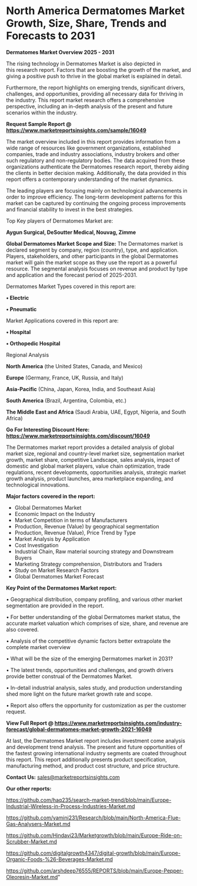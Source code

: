  # North America Dermatomes Market Growth, Size, Share, Trends and Forecasts to 2031

<Strong> Dermatomes Market Overview 2025 - 2031</strong>

The rising technology in Dermatomes Market is also depicted in this research report. Factors that are boosting the growth of the market, and giving a positive push to thrive in the global market is explained in detail.

Furthermore, the report highlights on emerging trends, significant drivers, challenges, and opportunities, providing all necessary data for thriving in the industry. This report market research offers a comprehensive perspective, including an in-depth analysis of the present and future scenarios within the industry.

<strong>Request Sample Report @ <a href=https://www.marketreportsinsights.com/sample/16049>https://www.marketreportsinsights.com/sample/16049</a></strong>

The market overview included in this report provides information from a wide range of resources like government organizations, established companies, trade and industry associations, industry brokers and other such regulatory and non-regulatory bodies. The data acquired from these organizations authenticate the Dermatomes research report, thereby aiding the clients in better decision making. Additionally, the data provided in this report offers a contemporary understanding of the market dynamics.

The leading players are focusing mainly on technological advancements in order to improve efficiency. The long-term development patterns for this market can be captured by continuing the ongoing process improvements and financial stability to invest in the best strategies.

Top Key players of Dermatomes Market are:

<strong>Aygun Surgical, DeSoutter Medical, Nouvag, Zimme</strong>

<strong><b>Global Dermatomes Market Scope and Size:</b></strong>
The Dermatomes market is declared segment by company, region (country), type, and application. Players, stakeholders, and other participants in the global Dermatomes market will gain the market scope as they use the report as a powerful resource. The segmental analysis focuses on revenue and product by type and application and the forecast period of 2025-2031.

Dermatomes Market Types covered in this report are:

<strong>• Electric

• Pneumatic</strong>

Market Applications covered in this report are:

<strong>• Hospital

• Orthopedic Hospital</strong> 

Regional Analysis

<strong>North America</strong> (the United States, Canada, and Mexico)

<strong>Europe</strong> (Germany, France, UK, Russia, and Italy)

<strong>Asia-Pacific</strong> (China, Japan, Korea, India, and Southeast Asia)

<strong>South America</strong> (Brazil, Argentina, Colombia, etc.)

<strong>The Middle East and Africa</strong> (Saudi Arabia, UAE, Egypt, Nigeria, and South Africa)

<strong>Go For Interesting Discount Here: <a href=https://www.marketreportsinsights.com/discount/16049>https://www.marketreportsinsights.com/discount/16049</a></strong>

The Dermatomes market report provides a detailed analysis of global market size, regional and country-level market size, segmentation market growth, market share, competitive Landscape, sales analysis, impact of domestic and global market players, value chain optimization, trade regulations, recent developments, opportunities analysis, strategic market growth analysis, product launches, area marketplace expanding, and technological innovations.

<strong><b>Major factors covered in the report:</b></strong>
<ul>
  <li>Global Dermatomes Market </li>
  <li>Economic Impact on the Industry</li>
  <li>Market Competition in terms of Manufacturers</li>
  <li>Production, Revenue (Value) by geographical segmentation</li>
  <li>Production, Revenue (Value), Price Trend by Type</li>
  <li>Market Analysis by Application</li>
  <li>Cost Investigation</li>
  <li>Industrial Chain, Raw material sourcing strategy and Downstream Buyers</li>
  <li>Marketing Strategy comprehension, Distributors and Traders</li>
  <li>Study on Market Research Factors</li>
  <li>Global Dermatomes Market Forecast</li>
</ul>

<strong><b>Key Point of the Dermatomes Market report:</b></strong>

• Geographical distribution, company profiling, and various other market segmentation are provided in the report.

• For better understanding of the global Dermatomes market status, the accurate market valuation which comprises of size, share, and revenue are also covered.

• Analysis of the competitive dynamic factors better extrapolate the complete market overview

• What will be the size of the emerging Dermatomes market in 2031?

• The latest trends, opportunities and challenges, and growth drivers provide better construal of the Dermatomes Market.

• In-detail industrial analysis, sales study, and production understanding shed more light on the future market growth rate and scope.

• Report also offers the opportunity for customization as per the customer request.

<strong><b>View Full Report @ <a href=https://www.marketreportsinsights.com/industry-forecast/global-dermatomes-market-growth-2021-16049>https://www.marketreportsinsights.com/industry-forecast/global-dermatomes-market-growth-2021-16049</a></b></strong>


At last, the Dermatomes Market report includes investment come analysis and development trend analysis. The present and future opportunities of the fastest growing international industry segments are coated throughout this report. This report additionally presents product specification, manufacturing method, and product cost structure, and price structure.

<strong>Contact Us:</strong>
sales@marketreportsinsights.com

<strong>Our other reports:</strong>

<a href=https://github.com/haq235/search-market-trend/blob/main/Europe-Industrial-Wireless-in-Process-Industries-Market.md>https://github.com/haq235/search-market-trend/blob/main/Europe-Industrial-Wireless-in-Process-Industries-Market.md</a>

<a href=https://github.com/yamini231/Research/blob/main/North-America-Flue-Gas-Analysers-Market.md>https://github.com/yamini231/Research/blob/main/North-America-Flue-Gas-Analysers-Market.md</a>

<a href=https://github.com/Hindavi23/Marketgrowth/blob/main/Europe-Ride-on-Scrubber-Market.md>https://github.com/Hindavi23/Marketgrowth/blob/main/Europe-Ride-on-Scrubber-Market.md</a>

<a href=https://github.com/digitalgrowth4347/digital-growth/blob/main/Europe-Organic-Foods-%26-Beverages-Market.md>https://github.com/digitalgrowth4347/digital-growth/blob/main/Europe-Organic-Foods-%26-Beverages-Market.md</a>

<a href=https://github.com/arshdeep76555/REPORTS/blob/main/Europe-Pepper-Oleoresin-Market.md>https://github.com/arshdeep76555/REPORTS/blob/main/Europe-Pepper-Oleoresin-Market.md</a>"
